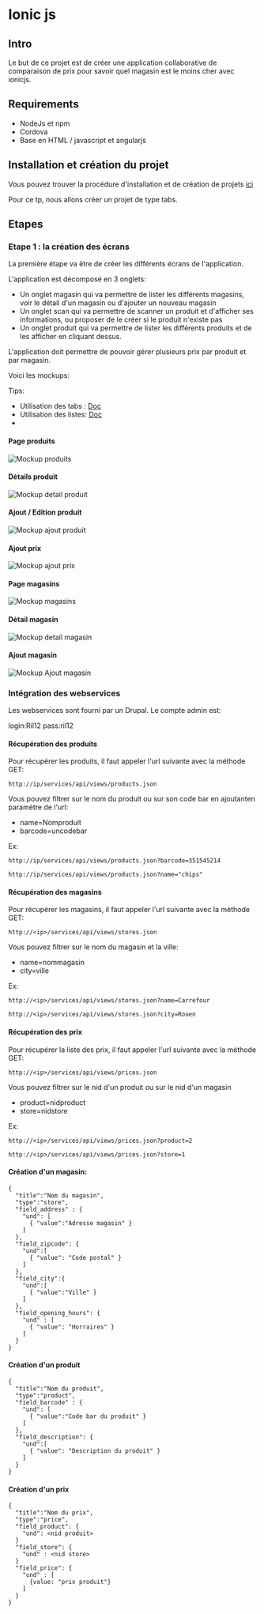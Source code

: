Ionic js
========

Intro
-----

Le but de ce projet est de créer une application collaborative de comparaison de prix pour savoir quel magasin est le moins cher avec ionicjs.

Requirements
------------

- NodeJs et npm
- Cordova
- Base en HTML / javascript et angularjs


Installation et création du projet
----------------------------------

Vous pouvez trouver la procédure d'installation et de création de projets [ici](http://ionicframework.com/getting-started/)

Pour ce tp, nous allons créer un projet de type tabs.


Etapes
------

### Etape 1 : la création des écrans ###

La première étape va être de créer les différents écrans de l'application.

L'application est décomposé en 3 onglets:

- Un onglet magasin qui va permettre de lister les différents magasins, voir le détail d'un magasin ou d'ajouter un nouveau magasin
- Un onglet scan qui va permettre de scanner un produit et d'afficher ses informations, ou proposer de le créer si le produit n'existe pas
- Un onglet produit qui va permettre de lister les différents produits et de les afficher en cliquant dessus.

L'application doit permettre de pouvoir gérer plusieurs prix par produit et par magasin.

Voici les mockups: 

Tips:
- Utilisation des tabs : [Doc](http://ionicframework.com/docs/api/directive/ionTabs/)
- Utilisation des listes: [Doc](http://ionicframework.com/docs/api/directive/ionList/)
- 

#### Page produits ####

![Mockup produits](images/ionic/liste-produit.PNG)

#### Détails produit ####

![Mockup detail produit](images/ionic/detail-produit.PNG)

#### Ajout / Edition produit ####

![Mockup ajout produit](images/ionic/ajout-produit.PNG)

#### Ajout prix ####

![Mockup ajout prix](images/ionic/ajout-prix.PNG)

#### Page magasins ####

![Mockup magasins](images/ionic/liste-magasin.PNG)

#### Détail magasin ####

![Mockup detail magasin](images/ionic/detail-magasin.PNG)

#### Ajout magasin ####

![Mockup Ajout magasin](images/ionic/nouveau-magasin.PNG)



### Intégration des webservices

Les webservices sont fourni par un Drupal. Le compte admin est:

login:Ril12
pass:ril12


#### Récupération des produits

Pour récupérer les produits, il faut appeler l'url suivante avec la méthode GET:

    http://ip/services/api/views/products.json

Vous pouvez filtrer sur le nom du produit ou sur son code bar en ajoutanten paramètre de l'url:
- name=Nomproduit
- barcode=uncodebar

Ex:

    http://ip/services/api/views/products.json?barcode=351545214

    http://ip/services/api/views/products.json?name="chips"

#### Récupération des magasins

Pour récupérer les magasins, il faut appeler l'url suivante avec la méthode GET:

    http://<ip>/services/api/views/stores.json

Vous pouvez filtrer sur le nom du magasin et la ville:

- name=nommagasin
- city=ville

Ex:

    http://<ip>/services/api/views/stores.json?name=Carrefour
	
    http://<ip>/services/api/views/stores.json?city=Rouen

#### Récupération des prix

Pour récupérer la liste des prix, il faut appeler l'url suivante avec la méthode GET:

    http://<ip>/services/api/views/prices.json

Vous pouvez filtrer sur le nid d'un produit ou sur le nid d'un magasin

- product=nidproduct
- store=nidstore

Ex:

    http://<ip>/services/api/views/prices.json?product=2
	
	http://<ip>/services/api/views/prices.json?store=1

#### Création d'un magasin:

    {
	  "title":"Nom du magasin",
	  "type":"store",
	  "field_address" : {
	    "und": [
          { "value":"Adresse magasin" }
        ]
      },
	  "field_zipcode": {
	    "und":[
	      { "value": "Code postal" }
        ]
	  },
	  "field_city":{
	    "und":[
	      { "value":"Ville" }
        ]
      },
	  "field_opening_hours": {
	    "und" : [
	      { "value": "Horraires" }
		]
	  }
	}

#### Création d'un produit

    {
	  "title":"Nom du produit",
	  "type":"product",
	  "field_barcode" : {
	    "und": [
          { "value":"Code bar du produit" }
        ]
      },
	  "field_description": {
	    "und":[
	      { "value": "Description du produit" }
        ]
	  }
	}

#### Création d'un prix

    {
	  "title":"Nom du prix",
	  "type":"price",
	  "field_product": {
        "und": <nid produit>
      }
	  "field_store": {
	    "und" : <nid store>
	  }
	  "field_price": {
	    "und" : [
          {value: "prix produit"}
        ]
	  }
	}
